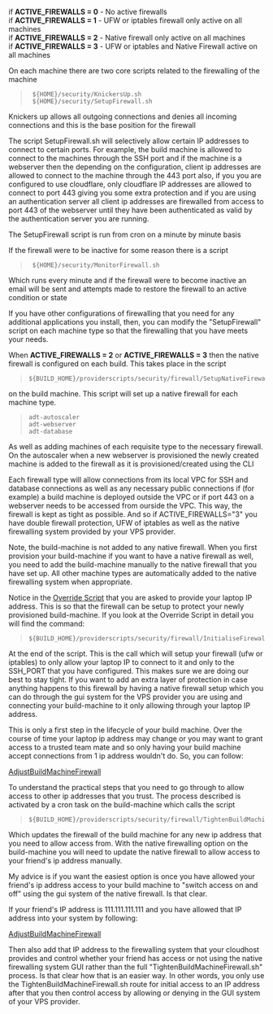 if **ACTIVE_FIREWALLS = 0** - No active firewalls  
if **ACTIVE_FIREWALLS = 1** - UFW or iptables firewall only active on all machines   
if **ACTIVE_FIREWALLS = 2** - Native firewall only active on all machines  
if **ACTIVE_FIREWALLS = 3** - UFW or iptables and Native Firewall active on all machines  

On each machine there are two core scripts related to the firewalling of the machine

>      ${HOME}/security/KnickersUp.sh
>      ${HOME}/security/SetupFirewall.sh

Knickers up allows all outgoing connections and denies all incoming connections and this is the base position for the firewall

The script SetupFirewall.sh will selectively allow certain IP addresses to connect to certain ports. For example, the build machine is allowed to connect to the machines through the SSH port and if the machine is a webserver then the depending on the configuration, client ip addresses are allowed to connect to the machine through the 443 port also, if you you are configured to use cloudflare, only cloudflare IP addresses are allowed to connect to port 443 giving you some extra protection and if you are using an authentication server all client ip addresses are firewalled from access to port 443 of the webserver until they have been authenticated as valid by the authentication server you are running. 

The SetupFirewall script is run from cron on a minute by minute basis

If the firewall were to be inactive for some reason there is a script

>      ${HOME}/security/MonitorFirewall.sh

Which runs every minute and if the firewall were to become inactive an email will be sent and attempts made to restore the firewall to an active condition or state

If you have other configurations of firewalling that you need for any additional applications you install, then, you can modify the "SetupFirewall" script on each machine type so that the firewalling that you have meets your needs. 

When **ACTIVE_FIREWALLS = 2** or **ACTIVE_FIREWALLS = 3** then the native firewall is configured on each build. This takes place in the script

>     ${BUILD_HOME}/providerscripts/security/firewall/SetupNativeFirewall.sh

on the build machine. This script will set up a native firewall for each machine type. 

>     adt-autoscaler
>     adt-webserver
>     adt-database

As well as adding machines of each requisite type to the necessary firewall. On the autoscaler when a new webserver is provisioned the newly created machine is added to the firewall as it is provisioned/created using the CLI

Each firewall type will allow connections from its local VPC for SSH and database connections as well as any necessary public connections if (for example) a build machine is deployed outside the VPC or if port 443 on a webserver needs to be accessed from ourside the VPC. This way, the firewall is kept as tight as possible. And so if ACTIVE_FIREWALLS="3" you have double firewall protection, UFW of iptables as well as the native firewalling system provided by your VPS provider. 

Note, the build-machine is not added to any native firewall. When you  first provision your build-machine if you want to have a native firewall as well, you need to add the build-machine manually to the native firewall that you have set up. All other machine types are automatically added to the native firewalling system when appropriate. 

Notice in the [Override Script](https://github.com/wintersys-projects/adt-build-machine-scripts/blob/main/templatedconfigurations/templateoverrides/OverrideScript.sh) that you are asked to provide your laptop IP address.
This is so that the firewall can be setup to protect your newly provisioned build-machine.
If you look at the Override Script in detail you will find the command:

>     ${BUILD_HOME}/providerscripts/security/firewall/InitialiseFirewall.sh 

At the end of the script. This is the call which will setup your firewall (ufw or iptables) to only allow your laptop IP to connect to it and only to the SSH_PORT that you have configured.
This makes sure we are doing our best to stay tight. 
If you want to add an extra layer of protection in case anything happens to this firewall by having a native firewall setup which you can do through the gui system for the VPS provider you are using and connecting your build-machine to it only allowing through your laptop IP address.

This is only a first step in the lifecycle of your build machine. Over the course of time your laptop ip address may change or you may want to grant access to a trusted team mate and so only having your build machine accept connections from 1 ip address wouldn't do. So, you can follow:

[AdjustBuildMachineFirewall](../Deployment/AdjustBuildMachineAccess.md)

To understand the practical steps that you need to go through to allow access to other ip addresses that you trust. The process described is activated by a cron task on the build-machine which calls the script

>     ${BUILD_HOME}/providerscripts/security/firewall/TightenBuildMachineFirewall.sh

Which updates the firewall of the build machine for any new ip address that you need to allow access from. With the native firewalling option on the build-machine you will need to update the native firewall to allow access to your friend's ip address manually. 

My advice is if you want the easiest option is once you have allowed your friend's ip address access to your build machine to "switch access on and off" using the gui system of the native firewall. Is that clear. 

If your friend's IP address is 111.111.111.111 and you have allowed that IP address into your system by following:

[AdjustBuildMachineFirewall](../Deployment/AdjustBuildMachineAccess.md)

Then also add that IP address to the firewalling system that your cloudhost provides and control whether your friend has access or not using the native firewalling system GUI rather than the full "TightenBuildMachineFirewall.sh" process. Is that clear how that is an easier way. In other words, you  only use the TightenBuildMachineFirewall.sh route for initial access to an IP address after that you then control access by allowing or denying in the GUI system of your VPS provider.
